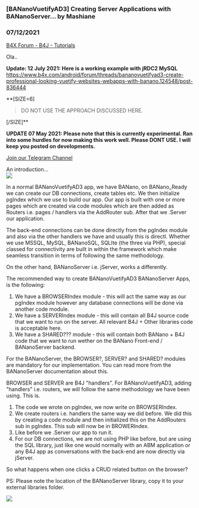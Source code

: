 ### [BANanoVuetifyAD3] Creating Server Applications with BANanoServer... by Mashiane
### 07/12/2021
[B4X Forum - B4J - Tutorials](https://www.b4x.com/android/forum/threads/127104/)

Ola..  
  
**Update: 12 July 2021: Here is a working example with jRDC2 MySQL**  
<https://www.b4x.com/android/forum/threads/bananovuetifyad3-create-professional-looking-vuetify-websites-webapps-with-banano.124548/post-836444>  
  

**[SIZE=6]
> DO NOT USE THE APPROACH DISCUSSED HERE.

[/SIZE]**

  
  
**UPDATE 07 May 2021: Please note that this is currently experimental. Ran into some hurdles for now making this work well. Please DONT USE. I will keep you posted on developments.**  
  
[Join our Telegram Channel](https://t.me/bananovuematerial)  
  
An introduction…  
![](https://www.b4x.com/android/forum/attachments/107141)  
  
In a normal BANanoVuetifyAD3 app, we have BANano, on BANano\_Ready we can create our DB connections, create tables etc. We then initialize pgIndex which we use to build our app. Our app is built with one or more pages which are created via code modules which are then added as Routers i.e. pages / handlers via the AddRouter sub. After that we .Server our application.  
  
The back-end connections can be done directly from the pgIndex module and also via the other handlers we have and usually this is directl. Whether we use MSSQL, MySQL, BANanoSQL, SQLIte (the three via PHP), special classed for connectivity are built in within the framework which make seamless transition in terms of following the same methodology.  
  
On the other hand, BANanoServer i.e. jServer, works a differently.  
  
The recommended way to create BANanoVuetifyAD3 BANanoServer Apps, is the following:  
  
1. We have a BROWSERIndex module - this will act the same way as our pgIndex module however any database connections will be done via another code module.  
2. We have a SERVERIndex module - this will contain all B4J source code that we want to run on the server. All relevant B4J + Other libraries code is acceptable here.  
3. We have a SHARED??? module - this will contain both BANano + B4J code that we want to run wether on the BANano Front-end / BANanoServer backend.  
  
For the BANanoServer, the BROWSER?, SERVER? and SHARED? modules are mandatory for our implementation. You can read more from the BANanoServer documentation about this.  
  
BROWSER and SERVER are B4J "handlers". For BANanoVuetifyAD3, adding "handlers" i.e. routers, we will follow the same methodology we have been using. This is.  
  
1. The code we wrote on pgIndex, we now write on BROWSERIndex.  
2. We create routers i.e. handlers the same way we did before. We did this by creating a code module and then initialized this on the AddRouters sub in pgIndex. This sub will now be in BROWERIndex.  
3. Like before we .Server our app to run it.  
4. For our DB connections, we are not using PHP like before, but are using the SQL library, just like one would normally with an ABM application or any B4J app as conversations with the back-end are now directly via jServer.  
  
So what happens when one clicks a CRUD related button on the browser?  
  
PS: Please note the location of the BANanoServer library, copy it to your external libraries folder.  
  
![](https://www.b4x.com/android/forum/attachments/107185)
